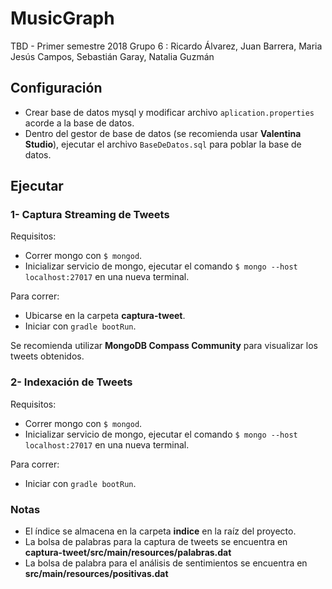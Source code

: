 # MusicGraph

TBD - Primer semestre 2018
Grupo 6 : Ricardo Álvarez, Juan Barrera, Maria Jesús Campos, Sebastián Garay, Natalia Guzmán

## Configuración

* Crear base de datos mysql y modificar archivo `aplication.properties` acorde a la base de datos.
* Dentro del gestor de base de datos (se recomienda usar **Valentina Studio**), ejecutar el archivo `BaseDeDatos.sql` para poblar la base de datos.

## Ejecutar

### 1- Captura Streaming de Tweets

Requisitos: 
* Correr mongo con `$ mongod`.
* Inicializar servicio de mongo, ejecutar el comando `$ mongo --host localhost:27017` en una nueva terminal.

Para correr:
* Ubicarse en la carpeta **captura-tweet**.
* Iniciar con `gradle bootRun`.

Se recomienda utilizar **MongoDB Compass Community** para visualizar los tweets obtenidos.

### 2- Indexación de Tweets 

Requisitos: 
* Correr mongo con `$ mongod`.
* Inicializar servicio de mongo, ejecutar el comando `$ mongo --host localhost:27017` en una nueva terminal.

Para correr:
* Iniciar con `gradle bootRun`.

### Notas

* El índice se almacena en la carpeta **indice** en la raíz del proyecto.
* La bolsa de palabras para la captura de tweets se encuentra en **captura-tweet/src/main/resources/palabras.dat**
* La bolsa de palabra para el análisis de sentimientos se encuentra en **src/main/resources/positivas.dat**
